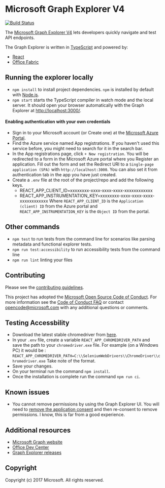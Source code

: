 # Microsoft Graph Explorer V4
[![Build Status](https://dev.azure.com/japhethobalak/japhethobalak/_apis/build/status/microsoftgraph.microsoft-graph-explorer-v2?branchName=dev)](https://dev.azure.com/japhethobalak/japhethobalak/_build/latest?definitionId=4&branchName=dev)

The [Microsoft Graph Explorer V4](https://developer.microsoft.com/graph/graph-explorer) lets developers quickly navigate and test API endpoints.

The Graph Explorer is written in [TypeScript](https://www.typescriptlang.org/) and powered by:
* [React](https://reactjs.org/)
* [Office Fabric](https://dev.office.com/fabric)


## Running the explorer locally

* `npm install` to install project dependencies. `npm` is installed by default with [Node.js](https://nodejs.org/).
* `npm start` starts the TypeScript compiler in watch mode and the local server. It should open your browser automatically with the Graph Explorer at [http://localhost:3000/](http://localhost:3000).

#### Enabling authentication with your own credentials
* Sign in to your Microsoft account (or Create one) at the [Microsoft Azure Portal](https://ms.portal.azure.com/).
* Find the Azure service named App registrations. If you haven't used this service before, you might need to search for it in the search bar.
* In the App registrations page, click `+ New registration`. You will be redirected to a form in the Microsoft Azure portal where you Register an application. Fill out the form and set the Redirect URI to a `Single-page application (SPA)` with `http://localhost:3000`. You can also set it from authentication tab in the app you have just created.
* Create a `.env` file at the root of the project/repo and add the following keys.
    - REACT_APP_CLIENT_ID=xxxxxxxx-xxxx-xxxx-xxxx-xxxxxxxxxxxx
    - REACT_APP_INSTRUMENTATION_KEY=xxxxxxxx-xxxx-xxxx-xxxx-xxxxxxxxxxxx
Where `REACT_APP_CLIENT_ID` is the `Application (client) ID` from the Azure portal and `REACT_APP_INSTRUMENTATION_KEY` is the `Object ID` from the portal.

## Other commands
* `npm test` to run tests from the command line for scenarios like parsing metadata and functional explorer tests.
* `npm run test:accessibility` to run accessibility tests from the command line
* `npm run lint` linting your files

## Contributing
Please see the [contributing guidelines](CONTRIBUTING.md).

This project has adopted the [Microsoft Open Source Code of Conduct](https://opensource.microsoft.com/codeofconduct/). For more information see the [Code of Conduct FAQ](https://opensource.microsoft.com/codeofconduct/faq/) or contact [opencode@microsoft.com](mailto:opencode@microsoft.com) with any additional questions or comments.

## Testing Accessbility
* Download the latest stable chromedriver from [here](https://chromedriver.chromium.org/).
* In your `.env` file, create a variable `REACT_APP_CHROMEDRIVER_PATH` and save the path to your `chromedriver.exe` file.
    For example (on a Windows PC)  it would be : `REACT_APP_CHROMEDRIVER_PATH=C:\\SeleniumWebDrivers\\ChromeDriver\\chromedriver.exe`
    Take note of the format.
* Save your changes.
* On your terminal run the command `npm install`.
* Once the installation is complete run the command `npm run ci`.

## Known issues
* You cannot remove permissions by using the Graph Explorer UI. You will need to [remove the application consent](http://shawntabrizi.com/aad/revoking-consent-azure-active-directory-applications/) and then re-consent to remove permissions. I know, this is far from a good experience.

## Additional resources
* [Microsoft Graph website](https://graph.microsoft.io)
* [Office Dev Center](http://dev.office.com/)
* [Graph Explorer releases](https://github.com/microsoftgraph/microsoft-graph-explorer/releases)

## Copyright
Copyright (c) 2017 Microsoft. All rights reserved.
